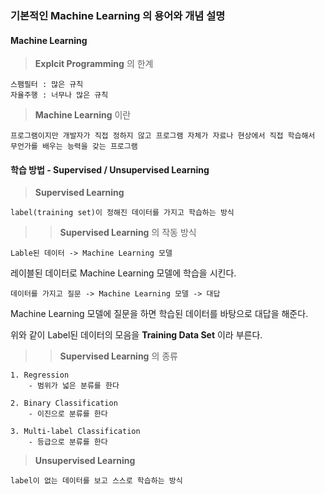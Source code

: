 ### 기본적인 Machine Learning 의 용어와 개념 설명

#### Machine Learning
> **Explcit Programming** 의 한계

    스팸필터 : 많은 규칙
    자율주행 : 너무나 많은 규칙

> **Machine Learning** 이란

    프로그램이지만 개발자가 직접 정하지 않고 프로그램 자체가 자료나 현상에서 직접 학습해서 무언가를 배우는 능력을 갖는 프로그램

#### 학습 방법 - Supervised / Unsupervised Learning
> **Supervised Learning**

    label(training set)이 정해진 데이터를 가지고 학습하는 방식

>> **Supervised Learning** 의 작동 방식

    Lable된 데이터 -> Machine Learning 모델

레이블된 데이터로 Machine Learning 모델에 학습을 시킨다.

    데이터를 가지고 질문 -> Machine Learning 모델 -> 대답

Machine Learning 모델에 질문을 하면 학습된 데이터를 바탕으로 대답을 해준다.

위와 같이 Label된 데이터의 모음을 **Training Data Set** 이라 부른다.

>> **Supervised Learning** 의 종류

    1. Regression
        - 범위가 넓은 분류를 한다

    2. Binary Classification
        - 이진으로 분류를 한다

    3. Multi-label Classification
        - 등급으로 분류를 한다

> **Unsupervised Learning**

    label이 없는 데이터를 보고 스스로 학습하는 방식
